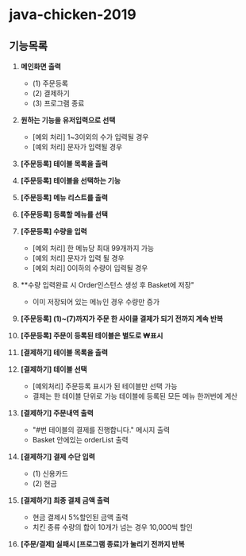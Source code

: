 # java-chicken-2019

## 기능목록
1. **메인화면 출력** 
    - (1) 주문등록
    - (2) 결제하기
    - (3) 프로그램 종료  
    
2. **원하는 기능을 유저입력으로 선택**
    - [예외 처리] 1~3이외의 수가 입력될 경우
    - [예외 처리] 문자가 입력될 경우  
    
3. **[주문등록] 테이블 목록을 출력**  

4. **[주문등록] 테이블을 선택하는 기능**  

5. **[주문등록] 메뉴 리스트를 출력**  

6. **[주문등록] 등록할 메뉴를 선택**  

7. **[주문등록] 수량을 입력**  
    - [예외 처리] 한 메뉴당 최대 99개까지 가능
    - [예외 처리] 문자가 입력 될 경우
    - [예외 처리] 0이하의 수량이 입력될 경우 
    
8. **수량 입력완료 시 Order인스턴스 생성 후 Basket에 저장"
    - 이미 저장되어 있는 메뉴인 경우 수량만 증가

9. **[주문등록] (1)~(7)까지가 주문 한 사이클 결제가 되기 전까지 계속 반복**  

10. **[주문등록] 주문이 등록된 테이블은 별도로 ₩표시**  

11. **[결제하기] 테이블 목록을 출력**  

12. **[결제하기] 테이블 선택**
    - [예외처리] 주문등록 표시가 된 테이블만 선택 가능
    - 결제는 한 테이블 단위로 가능 테이블에 등록된 모든 메뉴 한꺼번에 계산  
    
13. **[결제하기] 주문내역 출력**
    - "#번 테이블의 결제를 진행합니다." 메시지 출력
    - Basket 안에있는 orderList 출력
    
14. **[결제하기] 결제 수단 입력**
    - (1) 신용카드
    - (2) 현금  
    
15. **[결제하기] 최종 결제 금액 출력**
    - 현금 결제시 5%할인된 금액 출력
    - 치킨 종류 수량의 합이 10개가 넘는 경우 10,000씩 할인  
    
16. **[주문/결제] 실패시 [프로그램 종료]가 눌리기 전까지 반복**
